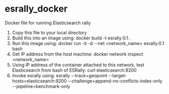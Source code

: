 # esrally_docker
Docker file for running Elasticsearch rally

1. Copy this file to your local directory
2. Build this into an image using: docker build -t esrally:0.1 .
3. Run this image using: docker run -it -d --net <network_name> esrally:0.1 bash
4. Get IP address from the host machine: docker network inspect <network_name> 
5. Using IP address of the container attached to this network, test Elasticsearch from bash of ESRally: curl elasticsearch:9200
6. Invoke esrally using: esrally --track=geopoint --target-hosts=elasticsearch:9200 --challenge=append-no-conflicts-index-only --pipeline=benchmark-only 
